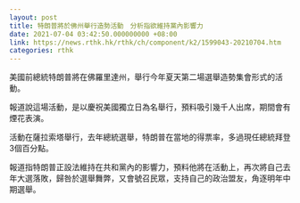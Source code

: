 ```yaml
---
layout: post
title: 特朗普將於佛州舉行造勢活動　分析指欲維持黨內影響力
date: 2021-07-04 03:42:50.000000000 +08:00
link: https://news.rthk.hk/rthk/ch/component/k2/1599043-20210704.htm
categories: rthk
---
```


美國前總統特朗普將在佛羅里達州，舉行今年夏天第二場選舉造勢集會形式的活動。

報道說這場活動，是以慶祝美國獨立日為名舉行，預料吸引幾千人出席，期間會有煙花表演。

活動在薩拉索塔舉行，去年總統選舉，特朗普在當地的得票率，多過現任總統拜登3個百分點。

報道指特朗普正設法維持在共和黨內的影響力，預料他將在活動上，再次將自己去年大選落敗，歸咎於選舉舞弊，又會號召民眾，支持自己的政治盟友，角逐明年中期選舉。
